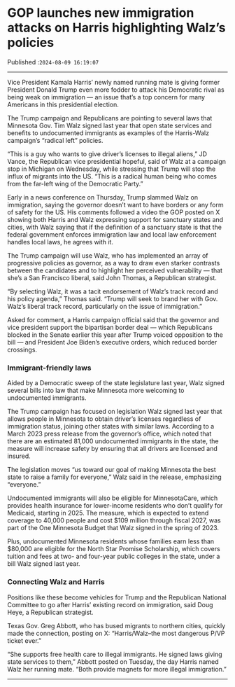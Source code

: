 # GOP launches new immigration attacks on Harris highlighting Walz’s policies

Published :`2024-08-09 16:19:07`

---

Vice President Kamala Harris’ newly named running mate is giving former President Donald Trump even more fodder to attack his Democratic rival as being weak on immigration — an issue that’s a top concern for many Americans in this presidential election.

The Trump campaign and Republicans are pointing to several laws that Minnesota Gov. Tim Walz signed last year that open state services and benefits to undocumented immigrants as examples of the Harris-Walz campaign’s “radical left” policies.

“This is a guy who wants to give driver’s licenses to illegal aliens,” JD Vance, the Republican vice presidential hopeful, said of Walz at a campaign stop in Michigan on Wednesday, while stressing that Trump will stop the influx of migrants into the US. “This is a radical human being who comes from the far-left wing of the Democratic Party.”

Early in a news conference on Thursday, Trump slammed Walz on immigration, saying the governor doesn’t want to have borders or any form of safety for the US. His comments followed a video the GOP posted on X showing both Harris and Walz expressing support for sanctuary states and cities, with Walz saying that if the definition of a sanctuary state is that the federal government enforces immigration law and local law enforcement handles local laws, he agrees with it.

The Trump campaign will use Walz, who has implemented an array of progressive policies as governor, as a way to draw even starker contrasts between the candidates and to highlight her perceived vulnerability — that she’s a San Francisco liberal, said John Thomas, a Republican strategist.

“By selecting Walz, it was a tacit endorsement of Walz’s track record and his policy agenda,” Thomas said. “Trump will seek to brand her with Gov. Walz’s liberal track record, particularly on the issue of immigration.”

Asked for comment, a Harris campaign official said that the governor and vice president support the bipartisan border deal — which Republicans blocked in the Senate earlier this year after Trump voiced opposition to the bill — and President Joe Biden’s executive orders, which reduced border crossings.

### Immigrant-friendly laws

Aided by a Democratic sweep of the state legislature last year, Walz signed several bills into law that make Minnesota more welcoming to undocumented immigrants.

The Trump campaign has focused on legislation Walz signed last year that allows people in Minnesota to obtain driver’s licenses regardless of immigration status, joining other states with similar laws. According to a March 2023 press release from the governor’s office, which noted that there are an estimated 81,000 undocumented immigrants in the state, the measure will increase safety by ensuring that all drivers are licensed and insured.

The legislation moves “us toward our goal of making Minnesota the best state to raise a family for everyone,” Walz said in the release, emphasizing “everyone.”

Undocumented immigrants will also be eligible for MinnesotaCare, which provides health insurance for lower-income residents who don’t qualify for Medicaid, starting in 2025. The measure, which is expected to extend coverage to 40,000 people and cost $109 million through fiscal 2027, was part of the One Minnesota Budget that Walz signed in the spring of 2023.

Plus, undocumented Minnesota residents whose families earn less than $80,000 are eligible for the North Star Promise Scholarship, which covers tuition and fees at two- and four-year public colleges in the state, under a bill Walz signed last year.

### Connecting Walz and Harris

Positions like these become vehicles for Trump and the Republican National Committee to go after Harris’ existing record on immigration, said Doug Heye, a Republican strategist.

Texas Gov. Greg Abbott, who has bused migrants to northern cities, quickly made the connection, posting on X: “Harris/Walz–the most dangerous P/VP ticket ever.”

“She supports free health care to illegal immigrants. He signed laws giving state services to them,” Abbott posted on Tuesday, the day Harris named Walz her running mate. “Both provide magnets for more illegal immigration.”

---

